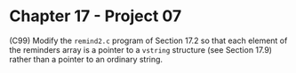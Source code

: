 # Chapter 17 - Project 07

(C99) Modify the `remind2.c` program of Section 17.2 so that each element of the
reminders array is a pointer to a `vstring` structure (see Section 17.9) rather
than a pointer to an ordinary string.
